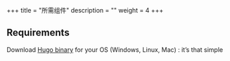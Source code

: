 +++
title = "所需组件"
description = ""
weight = 4
+++

## Requirements

Download [Hugo binary](https://gohugo.io/overview/installing/) for your OS (Windows, Linux, Mac) : it’s that simple


